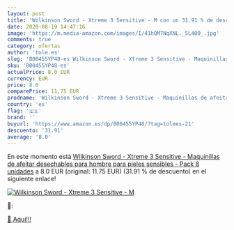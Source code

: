 ```yaml
---
layout: post
title: 'Wilkinson Sword - Xtreme 3 Sensitive - M con un 31.91 % de descuento'
date: 2020-08-19 14:47:16
image: 'https://m.media-amazon.com/images/I/41hQM7NqXNL._SL400_.jpg'
comments: true
category: ofertas
author: 'tole.es'
slug: 'B00455YP48-es Wilkinson Sword - Xtreme 3 Sensitive - Maquinillas de...'
sku: 'B00455YP48-es'
actualPrice: 8.0 EUR
currency: EUR
price: 8.0
comparePrice: 11.75 EUR
prodname: 'Wilkinson Sword - Xtreme 3 Sensitive - Maquinillas de afeitar desechables para hombre para pieles sensibles - Pack 8 unidades'
country: 'es'
flag: '🇪🇸'
brand: ''
buyurl: 'https://www.amazon.es/dp/B00455YP48/?tag=tolees-21'
descuento: '31.91'
average: '8.0'
---
```


En este momento está [Wilkinson Sword - Xtreme 3 Sensitive - Maquinillas de afeitar desechables para hombre para pieles sensibles - Pack 8 unidades](https://www.amazon.es/dp/B00455YP48/?tag=tolees-21) a 8.0 EUR (original: 11.75 EUR) (31.91 %  de descuento) en el siguiente enlace!

[![Wilkinson Sword - Xtreme 3 Sensitive - M](https://m.media-amazon.com/images/I/41hQM7NqXNL._SL400_.jpg)](https://www.amazon.es/dp/B00455YP48/?tag=tolees-21)

🔎:


[🛒 Aquí!!!](https://www.amazon.es/dp/B00455YP48/?tag=tolees-21)
